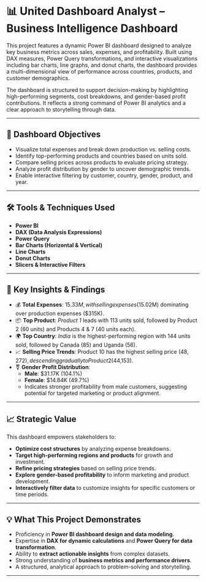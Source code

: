 # 📊 United Dashboard Analyst – Business Intelligence Dashboard

This project features a dynamic Power BI dashboard designed to analyze key business metrics across sales, expenses, and profitability. Built using DAX measures, Power Query transformations, and interactive visualizations including bar charts, line graphs, and donut charts, the dashboard provides a multi-dimensional view of performance across countries, products, and customer demographics.

The dashboard is structured to support decision-making by highlighting high-performing segments, cost breakdowns, and gender-based profit contributions. It reflects a strong command of Power BI analytics and a clear approach to storytelling through data.

---

## 🎯 Dashboard Objectives

- Visualize total expenses and break down production vs. selling costs.
- Identify top-performing products and countries based on units sold.
- Compare selling prices across products to evaluate pricing strategy.
- Analyze profit distribution by gender to uncover demographic trends.
- Enable interactive filtering by customer, country, gender, product, and year.

---

## 🛠️ Tools & Techniques Used

- **Power BI**
- **DAX (Data Analysis Expressions)**
- **Power Query**
- **Bar Charts (Horizontal & Vertical)**
- **Line Charts**
- **Donut Charts**
- **Slicers & Interactive Filters**

---

## 📌 Key Insights & Findings

- 💰 **Total Expenses**: $15.33M, with selling expenses ($15.02M) dominating over production expenses ($315K).
- 📦 **Top Product**: *Product 1* leads with 113 units sold, followed by Product 2 (60 units) and Products 4 & 7 (40 units each).
- 🌍 **Top Country**: *India* is the highest-performing region with 144 units sold, followed by Canada (85) and Uganda (56).
- 📈 **Selling Price Trends**: Product 10 has the highest selling price ($48,272), descending gradually to Product 2 ($44,153).
- ⚧ **Gender Profit Distribution**:
  - **Male**: $31.17K (104.1%)
  - **Female**: $14.84K (49.7%)
  - Indicates stronger profitability from male customers, suggesting potential for targeted marketing or product alignment.

---

## 📈 Strategic Value

This dashboard empowers stakeholders to:

- **Optimize cost structures** by analyzing expense breakdowns.
- **Target high-performing regions and products** for growth and investment.
- **Refine pricing strategies** based on selling price trends.
- **Explore gender-based profitability** to inform marketing and product development.
- **Interactively filter data** to customize insights for specific customers or time periods.

---

## 💡 What This Project Demonstrates

- Proficiency in **Power BI dashboard design and data modeling**.
- Expertise in **DAX for dynamic calculations** and **Power Query for data transformation**.
- Ability to **extract actionable insights** from complex datasets.
- Strong understanding of **business metrics and performance drivers**.
- A structured, analytical approach to problem-solving and storytelling.

---




